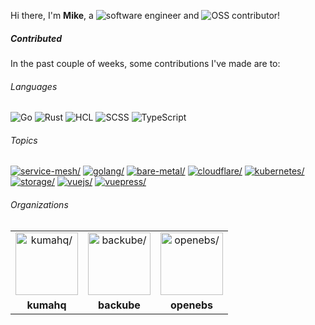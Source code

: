 Hi there, I'm **Mike**, a ![software engineer](https://img.shields.io/static/v1?style=flat-square&label=&message=software%20engineer&color=navy) and ![OSS contributor](https://img.shields.io/static/v1?style=flat-square&label=&message=OSS%20contributor&color=navy)!

##### Contributed

In the past couple of weeks, some contributions I've made are to:

###### Languages

![Go](https://img.shields.io/static/v1?logo=Go&logoColor=%23fff&style=flat-square&label=&message=Go&color=%2300ADD8) ![Rust](https://img.shields.io/static/v1?logo=Rust&logoColor=%23333&style=flat-square&label=&message=Rust&color=%23dea584) ![HCL](https://img.shields.io/static/v1?logo=HCL&logoColor=%23fff&style=flat-square&label=&message=HCL&color=%23844FBA) ![SCSS](https://img.shields.io/static/v1?logo=SCSS&logoColor=%23fff&style=flat-square&label=&message=SCSS&color=%23c6538c) ![TypeScript](https://img.shields.io/static/v1?logo=TypeScript&logoColor=%23fff&style=flat-square&label=&message=TypeScript&color=%233178c6)

###### Topics

<a href="https://github.com/topics/service-mesh"><img src="https://img.shields.io/static/v1?style=flat-square&label=&message=service-mesh&color=blue" alt=service-mesh/></a> <a href="https://github.com/topics/golang"><img src="https://img.shields.io/static/v1?style=flat-square&label=&message=golang&color=blue" alt=golang/></a> <a href="https://github.com/topics/bare-metal"><img src="https://img.shields.io/static/v1?style=flat-square&label=&message=bare-metal&color=blue" alt=bare-metal/></a> <a href="https://github.com/topics/cloudflare"><img src="https://img.shields.io/static/v1?style=flat-square&label=&message=cloudflare&color=blue" alt=cloudflare/></a> <a href="https://github.com/topics/kubernetes"><img src="https://img.shields.io/static/v1?style=flat-square&label=&message=kubernetes&color=blue" alt=kubernetes/></a> <a href="https://github.com/topics/storage"><img src="https://img.shields.io/static/v1?style=flat-square&label=&message=storage&color=blue" alt=storage/></a> <a href="https://github.com/topics/vuejs"><img src="https://img.shields.io/static/v1?style=flat-square&label=&message=vuejs&color=blue" alt=vuejs/></a> <a href="https://github.com/topics/vuepress"><img src="https://img.shields.io/static/v1?style=flat-square&label=&message=vuepress&color=blue" alt=vuepress/></a>

###### Organizations


<table>
  <tbody>
    <tr>
    <td align="center"><a href="https://github.com/kumahq"><img width="100" src="https://avatars.githubusercontent.com/u/67433617?v=4" alt=kumahq/></a></td>
<td align="center"><a href="https://github.com/backube"><img width="100" src="https://avatars.githubusercontent.com/u/47803932?v=4" alt=backube/></a></td>
<td align="center"><a href="https://github.com/openebs"><img width="100" src="https://avatars.githubusercontent.com/u/20769039?v=4" alt=openebs/></a></td>
    </tr>
    <tr>
    <td align="center"><strong>kumahq</strong></td>
<td align="center"><strong>backube</strong></td>
<td align="center"><strong>openebs</strong></td>
    </tr>
  </tbody>
</table>

